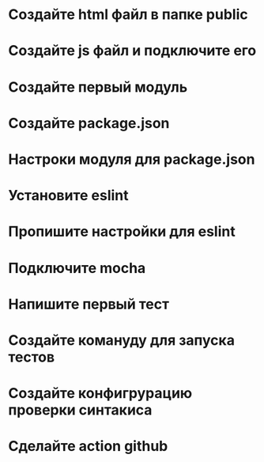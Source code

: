 # Создайте html файл в папке public 
# Создайте js файл и подключите его
# Создайте первый модуль 
# Создайте package.json
# Настроки модуля для package.json
# Установите eslint 
# Пропишите настройки для eslint 
# Подключите mocha 
# Напишите первый тест 
# Создайте комануду для запуска тестов
# Создайте конфигрурацию проверки синтакиса 
# Сделайте action github
